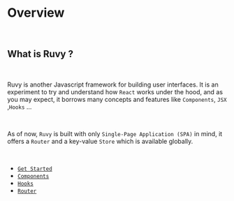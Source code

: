# Overview

<br/>

## What is Ruvy ?

<br/>

Ruvy is another Javascript framework for building user interfaces. It is an experiment to try and understand how `React` works under the hood, and as you may expect, it borrows many concepts and features like `Components`, `JSX` ,`Hooks` ...

<br/>

As of now, `Ruvy` is built with only `Single-Page Application (SPA)` in mind, it offers a `Router` and a key-value `Store` which is available globally.

<br/>

- [`Get Started`](/reference/introduction/get-started)
- [`Components`](/reference/components)
- [`Hooks`](/reference/hooks)
- [`Router`](/reference/router)
